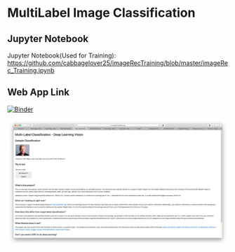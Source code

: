 # MultiLabel Image Classification

## Jupyter Notebook
Jupyter Notebook(Used for Training): https://github.com/cabbagelover25/imageRecTraining/blob/master/imageRec_Training.ipynb

## Web App Link
[![Binder](https://mybinder.org/badge_logo.svg)](https://hub.gke.mybinder.org/user/cabbagelover25-celebaclassifier-05mnce8t/voila/render/MultuClassifier.ipynb)


![Web App Layout](layout.png)
